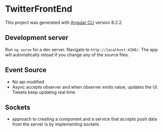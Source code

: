 # TwitterFrontEnd

This project was generated with [Angular CLI](https://github.com/angular/angular-cli) version 8.2.2.

## Development server

Run `ng serve` for a dev server. Navigate to `http://localhost:4200/`. The app will automatically reload if you change any of the source files.

## Event Source
- No api modified
- Async accepts observer and when observer emits value, updates the UI. Tweets keep updating real time

## Sockets
-  approach to creating a component and a service that accepts push data from the server is by implementing sockets